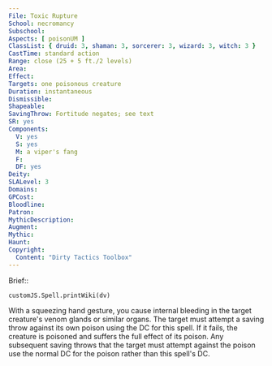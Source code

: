 ```yaml
---
File: Toxic Rupture
School: necromancy
Subschool: 
Aspects: [ poisonUM ]
ClassList: { druid: 3, shaman: 3, sorcerer: 3, wizard: 3, witch: 3 }
CastTime: standard action
Range: close (25 + 5 ft./2 levels)
Area: 
Effect: 
Targets: one poisonous creature
Duration: instantaneous
Dismissible: 
Shapeable: 
SavingThrow: Fortitude negates; see text
SR: yes
Components:
  V: yes
  S: yes
  M: a viper's fang
  F: 
  DF: yes
Deity: 
SLALevel: 3
Domains: 
GPCost: 
Bloodline: 
Patron: 
MythicDescription: 
Augment: 
Mythic: 
Haunt: 
Copyright:
  Content: "Dirty Tactics Toolbox"
---
```

Brief:: 

```dataviewjs
customJS.Spell.printWiki(dv)
```

With a squeezing hand gesture, you cause internal bleeding in the target creature's venom glands or similar organs. The target must attempt a saving throw against its own poison using the DC for this spell. If it fails, the creature is poisoned and suffers the full effect of its poison. Any subsequent saving throws that the target must attempt against the poison use the normal DC for the poison rather than this spell's DC.
